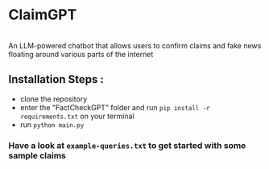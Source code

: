 # ClaimGPT
<br>
An LLM-powered chatbot that allows users to confirm claims and fake news floating around various parts of the internet

## Installation Steps :  
 - clone the repository
 - enter the "FactCheckGPT" folder and run ```pip install -r requirements.txt``` on your terminal
 - run ```python main.py```

### Have a look at ```example-queries.txt``` to get started with some sample claims
